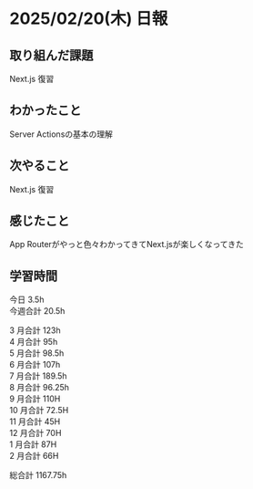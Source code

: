 # 2025/02/20(木) 日報

## 取り組んだ課題
Next.js 復習

## わかったこと
Server Actionsの基本の理解

## 次やること
Next.js 復習

## 感じたこと
App Routerがやっと色々わかってきてNext.jsが楽しくなってきた

## 学習時間

今日 3.5h
<br />
今週合計 20.5h
<br />

3 月合計 123h
<br />
4 月合計 95h
<br />
5 月合計 98.5h
<br />
6 月合計 107h
<br />
7 月合計 189.5h
<br />
8 月合計 96.25h
<br />
9 月合計 110H
<br />
10 月合計 72.5H
<br />
11 月合計 45H
<br />
12 月合計 70H
<br />
1 月合計 87H
<br />
2 月合計 66H

総合計 1167.75h
